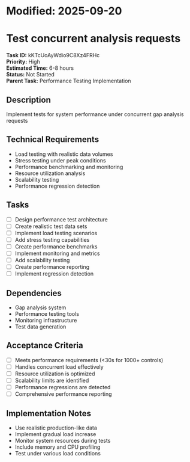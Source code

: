 # Modified: 2025-09-20

# Test concurrent analysis requests

**Task ID:** kKTcUoAyWdio9C8Xz4FRHc  
**Priority:** High  
**Estimated Time:** 6-8 hours  
**Status:** Not Started  
**Parent Task:** Performance Testing Implementation

## Description
Implement tests for system performance under concurrent gap analysis requests

## Technical Requirements
- Load testing with realistic data volumes
- Stress testing under peak conditions
- Performance benchmarking and monitoring
- Resource utilization analysis
- Scalability testing
- Performance regression detection

## Tasks
- [ ] Design performance test architecture
- [ ] Create realistic test data sets
- [ ] Implement load testing scenarios
- [ ] Add stress testing capabilities
- [ ] Create performance benchmarks
- [ ] Implement monitoring and metrics
- [ ] Add scalability testing
- [ ] Create performance reporting
- [ ] Implement regression detection

## Dependencies
- Gap analysis system
- Performance testing tools
- Monitoring infrastructure
- Test data generation

## Acceptance Criteria
- [ ] Meets performance requirements (<30s for 1000+ controls)
- [ ] Handles concurrent load effectively
- [ ] Resource utilization is optimized
- [ ] Scalability limits are identified
- [ ] Performance regressions are detected
- [ ] Comprehensive performance reporting

## Implementation Notes
- Use realistic production-like data
- Implement gradual load increase
- Monitor system resources during tests
- Include memory and CPU profiling
- Test under various load conditions
